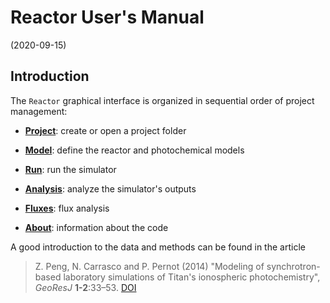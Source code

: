 Reactor User's Manual
================
(2020-09-15)


## Introduction

The `Reactor` graphical interface is organized in sequential order of
project management:

  - [__Project__](1-project.html): create or open a project folder

  - [__Model__](2-model.html): define the reactor and photochemical models

  - [__Run__](3-run.html): run the simulator

  - [__Analysis__](4-analysis.html): analyze the simulator's outputs

  - [__Fluxes__](5-fluxes.html): flux analysis

  - [__About__](6-about.html): information about the code

A good introduction to the data and methods can be found in the article

> Z. Peng, N. Carrasco and P. Pernot (2014) 
> "Modeling of synchrotron-based laboratory simulations of 
> Titan's ionospheric photochemistry", _GeoResJ_ __1-2__:33–53.
> [DOI](http://dx.doi.org/10.1016/j.grj.2014.03.002)

